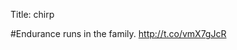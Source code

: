 Title: chirp

#Endurance runs in the family. <a href="http://t.co/vmX7gJcR">http://t.co/vmX7gJcR</a>
